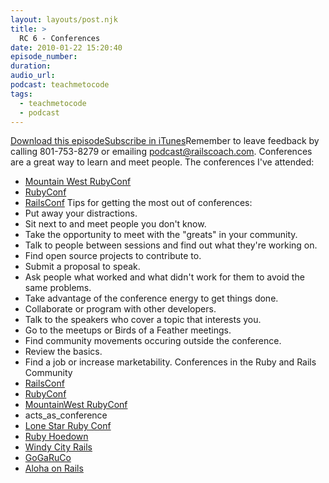 ```yaml
---
layout: layouts/post.njk
title: >
  RC 6 - Conferences
date: 2010-01-22 15:20:40
episode_number:
duration:
audio_url:
podcast: teachmetocode
tags:
  - teachmetocode
  - podcast
---
```


[Download this episode](http://media.libsyn.com/media/charlesmaxwood/railscoach006.mp3)[Subscribe in iTunes](http://itunes.apple.com/WebObjects/MZStore.woa/wa/viewPodcast?id=346089573)Remember to leave feedback by calling 801-753-8279 or emailing [podcast@railscoach.com](mailto:podcast@railscoach.com). Conferences are a great way to learn and meet people. The conferences I've attended:

- [Mountain West RubyConf](http://mtnwestrubyconf.org/2010/)
- [RubyConf](http://www.rubyconf.org/)
- [RailsConf](http://en.oreilly.com/rails2010)
  Tips for getting the most out of conferences:<!--more-->
- Put away your distractions.
- Sit next to and meet people you don't know.
- Take the opportunity to meet with the "greats" in your community.
- Talk to people between sessions and find out what they're working on.
- Find open source projects to contribute to.
- Submit a proposal to speak.
- Ask people what worked and what didn't work for them to avoid the same problems.
- Take advantage of the conference energy to get things done.
- Collaborate or program with other developers.
- Talk to the speakers who cover a topic that interests you.
- Go to the meetups or Birds of a Feather meetings.
- Find community movements occuring outside the conference.
- Review the basics.
- Find a job or increase marketability.
  Conferences in the Ruby and Rails Community
- [RailsConf](http://en.oreilly.com/rails2010)
- [RubyConf](http://rubyconf.org)
- [MountainWest RubyConf](http://mtnwestrubyconf.org/2010/)
- acts_as_conference
- [Lone Star Ruby Conf](http://www.lonestarrubyconf.com/)
- [Ruby Hoedown](http://rubyhoedown.com/)
- [Windy City Rails](http://windycityrails.org/)
- [GoGaRuCo](http://gogaruco.com)
- [Aloha on Rails](http://www.alohaonrails.com)
